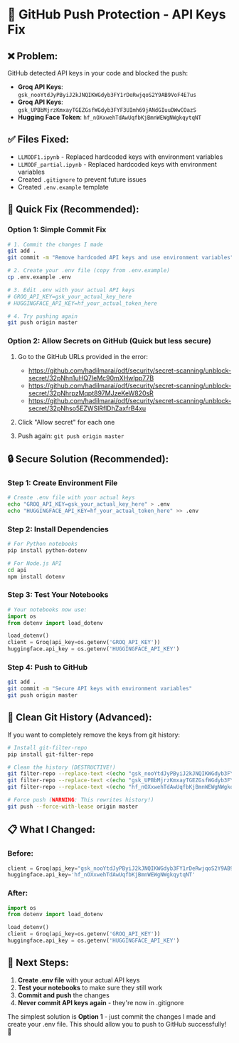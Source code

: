 # 🚨 GitHub Push Protection - API Keys Fix

## ❌ **Problem:**
GitHub detected API keys in your code and blocked the push:
- **Groq API Keys**: `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`
- **Groq API Keys**: `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`
- **Hugging Face Token**: `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`

## ✅ **Files Fixed:**
- `LLMODF1.ipynb` - Replaced hardcoded keys with environment variables
- `LLMODF_partial.ipynb` - Replaced hardcoded keys with environment variables
- Created `.gitignore` to prevent future issues
- Created `.env.example` template

## 🔧 **Quick Fix (Recommended):**

### Option 1: Simple Commit Fix
```bash
# 1. Commit the changes I made
git add .
git commit -m "Remove hardcoded API keys and use environment variables"

# 2. Create your .env file (copy from .env.example)
cp .env.example .env

# 3. Edit .env with your actual API keys
# GROQ_API_KEY=gsk_your_actual_key_here
# HUGGINGFACE_API_KEY=hf_your_actual_token_here

# 4. Try pushing again
git push origin master
```

### Option 2: Allow Secrets on GitHub (Quick but less secure)
1. Go to the GitHub URLs provided in the error:
   - https://github.com/hadilmarai/odf/security/secret-scanning/unblock-secret/32pNhn1uHQ7IeMc90mXHwlpp77B
   - https://github.com/hadilmarai/odf/security/secret-scanning/unblock-secret/32pNhrpzMqpt897MJzeKeW820sR
   - https://github.com/hadilmarai/odf/security/secret-scanning/unblock-secret/32pNhso5EZWSlRflDhZaxfrB4xu

2. Click "Allow secret" for each one
3. Push again: `git push origin master`

## 🔒 **Secure Solution (Recommended):**

### Step 1: Create Environment File
```bash
# Create .env file with your actual keys
echo "GROQ_API_KEY=gsk_your_actual_key_here" > .env
echo "HUGGINGFACE_API_KEY=hf_your_actual_token_here" >> .env
```

### Step 2: Install Dependencies
```bash
# For Python notebooks
pip install python-dotenv

# For Node.js API
cd api
npm install dotenv
```

### Step 3: Test Your Notebooks
```python
# Your notebooks now use:
import os
from dotenv import load_dotenv

load_dotenv()
client = Groq(api_key=os.getenv('GROQ_API_KEY'))
huggingface.api_key = os.getenv('HUGGINGFACE_API_KEY')
```

### Step 4: Push to GitHub
```bash
git add .
git commit -m "Secure API keys with environment variables"
git push origin master
```

## 🧹 **Clean Git History (Advanced):**

If you want to completely remove the keys from git history:

```bash
# Install git-filter-repo
pip install git-filter-repo

# Clean the history (DESTRUCTIVE!)
git filter-repo --replace-text <(echo "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==>REMOVED")
git filter-repo --replace-text <(echo "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==>REMOVED")
git filter-repo --replace-text <(echo "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==>REMOVED")

# Force push (WARNING: This rewrites history!)
git push --force-with-lease origin master
```

## 📋 **What I Changed:**

### Before:
```python
client = Groq(api_key="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")
huggingface.api_key='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'
```

### After:
```python
import os
from dotenv import load_dotenv

load_dotenv()
client = Groq(api_key=os.getenv('GROQ_API_KEY'))
huggingface.api_key = os.getenv('HUGGINGFACE_API_KEY')
```

## 🎯 **Next Steps:**

1. **Create .env file** with your actual API keys
2. **Test your notebooks** to make sure they still work
3. **Commit and push** the changes
4. **Never commit API keys again** - they're now in .gitignore

The simplest solution is **Option 1** - just commit the changes I made and create your .env file. This should allow you to push to GitHub successfully! 🎉

